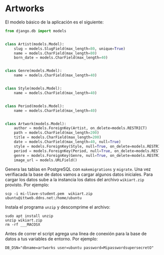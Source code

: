 # Artworks

El modelo básico de la aplicación es el siguiente:

```python
from django.db import models


class Artist(models.Model):
    slug = models.SlugField(max_length=80, unique=True)
    name = models.CharField(max_length=80)
    born_date = models.CharField(max_length=40)


class Genre(models.Model):
    name = models.CharField(max_length=40)


class Style(models.Model):
    name = models.CharField(max_length=40)


class Period(models.Model):
    name = models.CharField(max_length=40)


class Artwork(models.Model):
    author = models.ForeignKey(Artist, on_delete=models.RESTRICT)
    path = models.CharField(max_length=200)
    title = models.CharField(max_length=200)
    date = models.CharField(max_length=40, null=True)
    style = models.ForeignKey(Style, null=True, on_delete=models.RESTRICT)
    period = models.ForeignKey(Period, null=True, on_delete=models.RESTRICT)
    genre = models.ForeignKey(Genre, null=True, on_delete=models.RESTRICT)
    image_url = models.URLField()
```

Genera las tablas en PostgreSQL con `makemigrations` y `migrate`.
Una vez verifiacada la base de datos vamos a cargar algunos datos iniciales. Para cargar los datos sube a la instancia los datos del archivo `wikiart.zip` provisto.
Por ejemplo:

```
scp -i mi-llave-student.pem  wikiart.zip ubuntu@ittweb.ddns.net:/home/ubuntu
```
Instala el programa `unzip` y descomprime el archivo:
```
sudo apt install unzip
unzip wikiart.zip
rm -rf ___MACOSX
```
Antes de correr el script agrega una línea de conexión para la base de datos 
a tus variables de entorno. Por ejemplo:

```env
DB_DSN="dbname=artworks user=ubuntu password=MipasswordsupersecretO"
```
